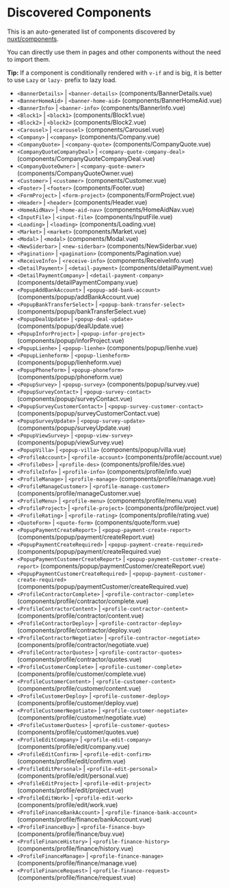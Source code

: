 # Discovered Components

This is an auto-generated list of components discovered by [nuxt/components](https://github.com/nuxt/components).

You can directly use them in pages and other components without the need to import them.

**Tip:** If a component is conditionally rendered with `v-if` and is big, it is better to use `Lazy` or `lazy-` prefix to lazy load.

- `<BannerDetails>` | `<banner-details>` (components/BannerDetails.vue)
- `<BannerHomeAid>` | `<banner-home-aid>` (components/BannerHomeAid.vue)
- `<BannerInfo>` | `<banner-info>` (components/BannerInfo.vue)
- `<Block1>` | `<block1>` (components/Block1.vue)
- `<Block2>` | `<block2>` (components/Block2.vue)
- `<Carousel>` | `<carousel>` (components/Carousel.vue)
- `<Company>` | `<company>` (components/Company.vue)
- `<CompanyQuote>` | `<company-quote>` (components/CompanyQuote.vue)
- `<CompanyQuoteCompanyDeal>` | `<company-quote-company-deal>` (components/CompanyQuoteCompanyDeal.vue)
- `<CompanyQuoteOwner>` | `<company-quote-owner>` (components/CompanyQuoteOwner.vue)
- `<Customer>` | `<customer>` (components/Customer.vue)
- `<Footer>` | `<footer>` (components/Footer.vue)
- `<FormProject>` | `<form-project>` (components/FormProject.vue)
- `<Header>` | `<header>` (components/Header.vue)
- `<HomeAidNav>` | `<home-aid-nav>` (components/HomeAidNav.vue)
- `<InputFile>` | `<input-file>` (components/InputFile.vue)
- `<Loading>` | `<loading>` (components/Loading.vue)
- `<Market>` | `<market>` (components/Market.vue)
- `<Modal>` | `<modal>` (components/Modal.vue)
- `<NewSiderbar>` | `<new-siderbar>` (components/NewSiderbar.vue)
- `<Pagination>` | `<pagination>` (components/Pagination.vue)
- `<ReceiveInfo>` | `<receive-info>` (components/ReceiveInfo.vue)
- `<DetailPayment>` | `<detail-payment>` (components/detailPayment.vue)
- `<DetailPaymentCompany>` | `<detail-payment-company>` (components/detailPaymentCompany.vue)
- `<PopupAddBankAccount>` | `<popup-add-bank-account>` (components/popup/addBankAccount.vue)
- `<PopupBankTransferSelect>` | `<popup-bank-transfer-select>` (components/popup/bankTransferSelect.vue)
- `<PopupDealUpdate>` | `<popup-deal-update>` (components/popup/dealUpdate.vue)
- `<PopupInforProject>` | `<popup-infor-project>` (components/popup/inforProject.vue)
- `<PopupLienhe>` | `<popup-lienhe>` (components/popup/lienhe.vue)
- `<PopupLienheform>` | `<popup-lienheform>` (components/popup/lienheform.vue)
- `<PopupPhoneform>` | `<popup-phoneform>` (components/popup/phoneform.vue)
- `<PopupSurvey>` | `<popup-survey>` (components/popup/survey.vue)
- `<PopupSurveyContact>` | `<popup-survey-contact>` (components/popup/surveyContact.vue)
- `<PopupSurveyCustomerContact>` | `<popup-survey-customer-contact>` (components/popup/surveyCustomerContact.vue)
- `<PopupSurveyUpdate>` | `<popup-survey-update>` (components/popup/surveyUpdate.vue)
- `<PopupViewSurvey>` | `<popup-view-survey>` (components/popup/viewSurvey.vue)
- `<PopupVilla>` | `<popup-villa>` (components/popup/villa.vue)
- `<ProfileAccount>` | `<profile-account>` (components/profile/account.vue)
- `<ProfileDes>` | `<profile-des>` (components/profile/des.vue)
- `<ProfileInfo>` | `<profile-info>` (components/profile/info.vue)
- `<ProfileManage>` | `<profile-manage>` (components/profile/manage.vue)
- `<ProfileManageCustomer>` | `<profile-manage-customer>` (components/profile/manageCustomer.vue)
- `<ProfileMenu>` | `<profile-menu>` (components/profile/menu.vue)
- `<ProfileProject>` | `<profile-project>` (components/profile/project.vue)
- `<ProfileRating>` | `<profile-rating>` (components/profile/rating.vue)
- `<QuoteForm>` | `<quote-form>` (components/quote/form.vue)
- `<PopupPaymentCreateReport>` | `<popup-payment-create-report>` (components/popup/payment/createReport.vue)
- `<PopupPaymentCreateRequired>` | `<popup-payment-create-required>` (components/popup/payment/createRequired.vue)
- `<PopupPaymentCustomerCreateReport>` | `<popup-payment-customer-create-report>` (components/popup/paymentCustomer/createReport.vue)
- `<PopupPaymentCustomerCreateRequired>` | `<popup-payment-customer-create-required>` (components/popup/paymentCustomer/createRequired.vue)
- `<ProfileContractorComplete>` | `<profile-contractor-complete>` (components/profile/contractor/complete.vue)
- `<ProfileContractorContent>` | `<profile-contractor-content>` (components/profile/contractor/content.vue)
- `<ProfileContractorDeploy>` | `<profile-contractor-deploy>` (components/profile/contractor/deploy.vue)
- `<ProfileContractorNegotiate>` | `<profile-contractor-negotiate>` (components/profile/contractor/negotiate.vue)
- `<ProfileContractorQuotes>` | `<profile-contractor-quotes>` (components/profile/contractor/quotes.vue)
- `<ProfileCustomerComplete>` | `<profile-customer-complete>` (components/profile/customer/complete.vue)
- `<ProfileCustomerContent>` | `<profile-customer-content>` (components/profile/customer/content.vue)
- `<ProfileCustomerDeploy>` | `<profile-customer-deploy>` (components/profile/customer/deploy.vue)
- `<ProfileCustomerNegotiate>` | `<profile-customer-negotiate>` (components/profile/customer/negotiate.vue)
- `<ProfileCustomerQuotes>` | `<profile-customer-quotes>` (components/profile/customer/quotes.vue)
- `<ProfileEditCompany>` | `<profile-edit-company>` (components/profile/edit/company.vue)
- `<ProfileEditConfirm>` | `<profile-edit-confirm>` (components/profile/edit/confirm.vue)
- `<ProfileEditPersonal>` | `<profile-edit-personal>` (components/profile/edit/personal.vue)
- `<ProfileEditProject>` | `<profile-edit-project>` (components/profile/edit/project.vue)
- `<ProfileEditWork>` | `<profile-edit-work>` (components/profile/edit/work.vue)
- `<ProfileFinanceBankAccount>` | `<profile-finance-bank-account>` (components/profile/finance/bankAccount.vue)
- `<ProfileFinanceBuy>` | `<profile-finance-buy>` (components/profile/finance/buy.vue)
- `<ProfileFinanceHistory>` | `<profile-finance-history>` (components/profile/finance/history.vue)
- `<ProfileFinanceManage>` | `<profile-finance-manage>` (components/profile/finance/manage.vue)
- `<ProfileFinanceRequest>` | `<profile-finance-request>` (components/profile/finance/request.vue)
